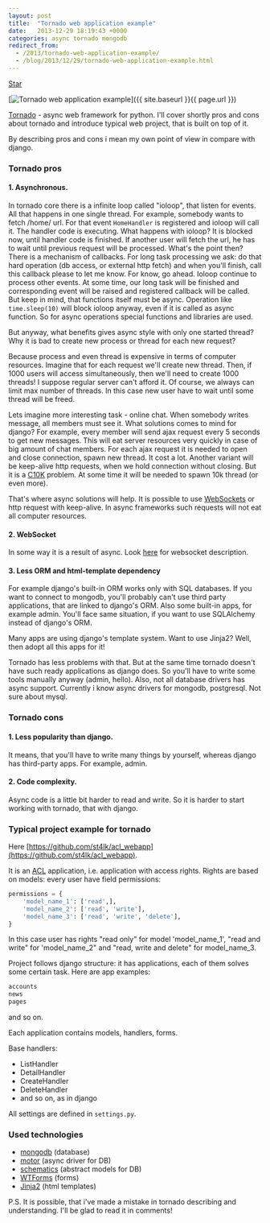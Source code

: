 ```yaml
---
layout: post
title:  "Tornado web application example"
date:   2013-12-29 18:19:43 +0000
categories: async tornado mongodb
redirect_from:
  - /2013/tornado-web-application-example/
  - /blog/2013/12/29/tornado-web-application-example.html
---
```


<a class="github-button" href="https://github.com/st4lk/acl_webapp" data-color-scheme="no-preference: light; light: light; dark: dark;" data-size="large" data-show-count="true" aria-label="Star st4lk/acl_webapp on GitHub">Star</a>

[![Tornado web application example](/assets/images/posts/2013-12-29-tornado-web-application-example/tornado.jpeg "Tornado web application example")]({{ site.baseurl }}{{ page.url }})

[Tornado](http://www.tornadoweb.org/) - async web framework for python. I'll cover shortly pros and cons about tornado and introduce typical web project, that is built on top of it.

By describing pros and cons i mean my own point of view in compare with django.

<!--more-->

### Tornado pros

#### 1. Asynchronous.

In tornado core there is a infinite loop called "ioloop", that listen for events. All that happens in one single thread. For example, somebody wants to fetch /home/ url. For that event `HomeHandler` is registered and ioloop will call it. The handler code is executing. What happens with ioloop? It is blocked now, until handler code is finished. If another user will fetch the url, he has to wait until previous request will be processed. What's the point then? There is a mechanism of callbacks. For long task processing we ask: do that hard operation (db access, or external http fetch) and when you'll finish, call this callback please to let me know. For know, go ahead. Ioloop continue to process other events. At some time, our long task will be finished and corresponding event will be raised and registered callback will be called. But keep in mind, that functions itself must be async. Operation like `time.sleep(10)` will block ioloop anyway, even if it is called as async function. So for async operations special functions and libraries are used.

But anyway, what benefits gives async style with only one started thread? Why it is bad to create new process or thread for each new request?

Because process and even thread is expensive in terms of computer resources. Imagine that for each request we'll create new thread. Then, if 1000 users will access simultaneously, then we'll need to create 1000 threads! I suppose regular server can't afford it. Of course, we always can limit max number of threads. In this case new user have to wait until some thread will be freed.

Lets imagine more interesting task - online chat. When somebody writes message, all members must see it. What solutions comes to mind for django? For example, every member will send ajax request every 5 seconds to get new messages. This will eat server resources very quickly in case of big amount of chat members. For each ajax request it is needed to open and close connection, spawn new thread. It cost a lot. Another variant will be keep-alive http requests, when we hold connection without closing. But it is a [C10K](http://en.wikipedia.org/wiki/C10k_problem) problem. At some time it will be needed to spawn 10k thread (or even more).

That's where async solutions will help. It is possible to use [WebSockets](http://en.wikipedia.org/wiki/WebSocket) or http request with keep-alive. In async frameworks such requests will not eat all computer resources.

#### 2. WebSocket

In some way it is a result of async. Look [here](http://en.wikipedia.org/wiki/WebSocket) for websocket description.

#### 3. Less ORM and html-template dependency

For example django's built-in ORM works only with SQL databases. If you want to connect to mongodb, you'll probably can't use third party applications, that are linked to django's ORM. Also some built-in apps, for example admin. You'll face same situation, if you want to use SQLAlchemy instead of django's ORM.

Many apps are using django's template system. Want to use Jinja2? Well, then adopt all this apps for it!

Tornado has less problems with that. But at the same time tornado doesn't have such ready applications as django does. So you'll have to write some tools manually anyway (admin, hello). Also, not all database drivers has async support. Currently i know async drivers for mongodb, postgresql. Not sure about mysql.

### Tornado cons

#### 1. Less popularity than django.

It means, that you'll have to write many things by yourself, whereas django has third-party apps. For example, admin.

#### 2. Code complexity.

Async code is a little bit harder to read and write. So it is harder to start working with tornado, that with django.

### Typical project example for tornado

Here [https://github.com/st4lk/acl_webapp](https://github.com/st4lk/acl_webapp).

It is an [ACL](http://en.wikipedia.org/wiki/Access_control_list) application, i.e. application with access rights. Rights are based on models: every user have field permissions:

```python
permissions = {
    'model_name_1': ['read',],
    'model_name_2': ['read', 'write'],
    'model_name_3': ['read', 'write', 'delete'],
}
```

In this case user has rights "read only" for model 'model_name_1', "read and write" for 'model_name_2" and "read, write and delete" for model_name_3.

Project follows django structure: it has applications, each of them solves some certain task. Here are app examples:

```python
accounts
news
pages
```
and so on.

Each application contains models, handlers, forms.

Base handlers:

- ListHandler
- DetailHandler
- CreateHandler
- DeleteHandler
- and so on, as in django

All settings are defined in `settings.py`.

### Used technologies
- [mongodb](http://www.mongodb.org/) (database)
- [motor](http://motor.readthedocs.org/en/stable/) (async driver for DB)
- [schematics](http://schematics.readthedocs.org/en/latest/) (abstract models for DB)
- [WTForms](http://wtforms.readthedocs.org/en/latest/) (forms)
- [Jinja2](http://jinja.pocoo.org/docs/) (html templates)

P.S. It is possible, that i've made a mistake in tornado describing and understanding. I'll be glad to read it in comments!
